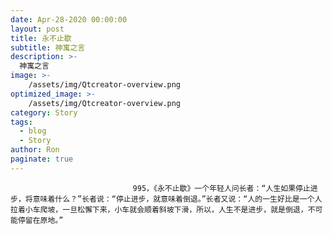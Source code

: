 ```yaml
---
date: Apr-28-2020 00:00:00
layout: post
title: 永不止歇
subtitle: 神寓之言
description: >-
  神寓之言
image: >-
    /assets/img/Qtcreator-overview.png
optimized_image: >-
    /assets/img/Qtcreator-overview.png
category: Story
tags:
  - blog
  - Story
author: Ron
paginate: true
---
```


							　　995，《永不止歇》一个年轻人问长者：“人生如果停止进步，将意味着什么？”长者说：“停止进步，就意味着倒退。”长者又说：“人的一生好比是一个人拉着小车爬坡，一旦松懈下来，小车就会顺着斜坡下滑，所以，人生不是进步，就是倒退，不可能停留在原地。”
							
							
						